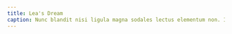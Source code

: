 ```yaml
---
title: Lea's Dream
caption: Nunc blandit nisi ligula magna sodales lectus elementum non. Integer id venenatis velit.
---
```

